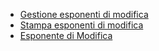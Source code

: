 - [Gestione esponenti di modifica](Sorgenti/OJ/PGM/C£EM10)
- [Stampa esponenti di modifica](Sorgenti/OJ/PGM/C£EM51A)
- [Esponente di Modifica](Sorgenti/OJ/PGM/TSTIEM)
